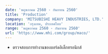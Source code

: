 ```yaml
---
date: 'พฤษภาคม 2560 - กันยายน 2560'
title: 'Production'
company: 'MITSUBISHI HEAVY INDUSTRIES, LTD.'
location: 'กรุงเทพ, ประเทศไทย'
range: 'พฤษภาคม 2560 - กันยายน 2560'
url: 'https://www.mhi.com/group/maco/'
---
```


- ตรวจสอบการทำงานของบอร์ดอิเล็กทรอนิกส์
